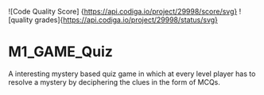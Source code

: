 ![Code Quality Score] {https://api.codiga.io/project/29998/score/svg}
![quality grades]{https://api.codiga.io/project/29998/status/svg}
# M1_GAME_Quiz
A interesting mystery based quiz game in which at every level player has to resolve a mystery by deciphering the clues in the form of MCQs.

